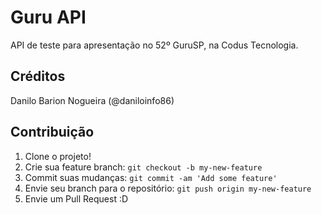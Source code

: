 # Guru API

API de teste para apresentação no 52º GuruSP, na Codus Tecnologia.

## Créditos
Danilo Barion Nogueira (@daniloinfo86)

## Contribuição
1. Clone o projeto!
2. Crie sua feature branch: `git checkout -b my-new-feature`
3. Commit suas mudanças: `git commit -am 'Add some feature'`
4. Envie seu branch para o repositório: `git push origin my-new-feature`
5. Envie um Pull Request :D
